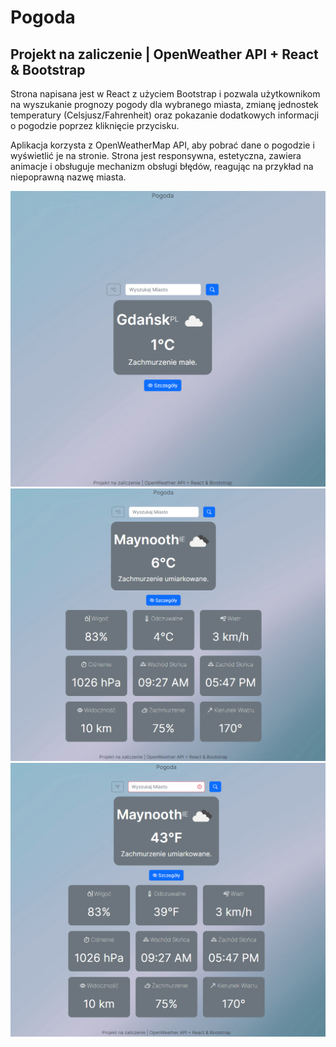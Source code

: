 # Pogoda
## Projekt na zaliczenie | OpenWeather API + React & Bootstrap

Strona napisana jest w React z użyciem Bootstrap i pozwala użytkownikom na wyszukanie prognozy pogody dla wybranego miasta, zmianę jednostek temperatury (Celsjusz/Fahrenheit) oraz pokazanie dodatkowych informacji o pogodzie poprzez kliknięcie przycisku. 

Aplikacja korzysta z OpenWeatherMap API, aby pobrać dane o pogodzie i wyświetlić je na stronie. Strona jest responsywna, estetyczna, zawiera animacje i obsługuje mechanizm obsługi błędów, reagując na przykład na niepoprawną nazwę miasta.

![In a single picture](https://github.com/mcantop/Pogoda/blob/main/ss1.png)
![In a single picture](https://github.com/mcantop/Pogoda/blob/main/ss2.png)
![In a single picture](https://github.com/mcantop/Pogoda/blob/main/ss3.png)
